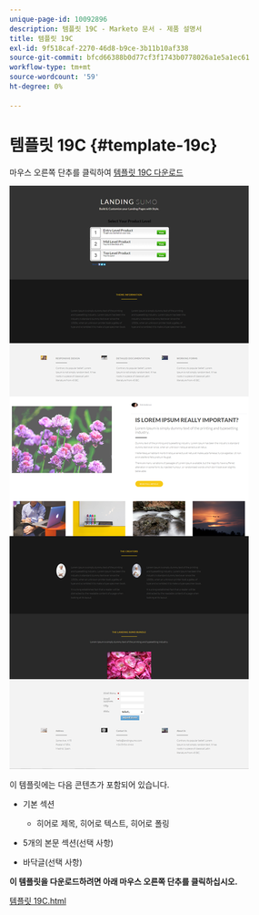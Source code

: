 ```yaml
---
unique-page-id: 10092896
description: 템플릿 19C - Marketo 문서 - 제품 설명서
title: 템플릿 19C
exl-id: 9f518caf-2270-46d8-b9ce-3b11b10af338
source-git-commit: bfcd66388b0d77cf3f1743b0778026a1e5a1ec61
workflow-type: tm+mt
source-wordcount: '59'
ht-degree: 0%

---
```


# 템플릿 19C {#template-19c}

마우스 오른쪽 단추를 클릭하여 [템플릿 19C 다운로드](https://experienceleague.adobe.com/landing/marketo/lp-templates/template-19c.html)

![](assets/image2015-9-16-16-3a52-3a26.png)

이 템플릿에는 다음 콘텐츠가 포함되어 있습니다.

* 기본 섹션

   * 히어로 제목, 히어로 텍스트, 히어로 폴링

* 5개의 본문 섹션(선택 사항)
* 바닥글(선택 사항)

**이 템플릿을 다운로드하려면 아래 마우스 오른쪽 단추를 클릭하십시오.**

[템플릿 19C.html](https://experienceleague.adobe.com/landing/marketo/lp-templates/template-19c.html)

